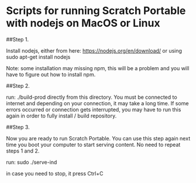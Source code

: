 # Scripts for running Scratch Portable with nodejs on MacOS or Linux

##Step 1.

  Install nodejs, either from here: https://nodejs.org/en/download/
  or using sudo apt-get install nodejs
 
  Note: some installation may missing npm, this will be a problem and you
  will have to figure out how to install npm.

##Step 2.

  run:
  ./build-prod
  directly from this directory. You must be connected to internet
  and depending on your connection, it may take a long time. 
  If some errors occurred or connection gets interrupted, you may have to run
  this again in order to fully install / build repository.

##Step 3.

  Now you are ready to run Scratch Portable. You can use this step again next
  time you boot your computer to start serving content. No need to repeat steps 1 and 2.
  
  run:
  sudo ./serve-ind

  in case you need to stop, it press Ctrl+C
